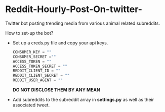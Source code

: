 # Reddit-Hourly-Post-On-twitter-
Twitter bot posting trending media from various animal related subreddits. 

How to set-up the bot?
- Set up a creds.py file and copy your api keys. 
 	```python
  CONSUMER_KEY = ""
  CONSUMER_SECRET =""
  ACCESS_TOKEN = ""
  ACCESS_TOKEN_SECRET = ""
  REDDIT_CLIENT_ID = ""
  REDDIT_CLIENT_SECRET = ""
  REDDIT_USER_AGENT = ""
  ``` 
  **DO NOT DISCLOSE THEM BY ANY MEAN** 
  
- Add subreddits to the subreddit array in **settings.py** as well as their associated tweet. 
